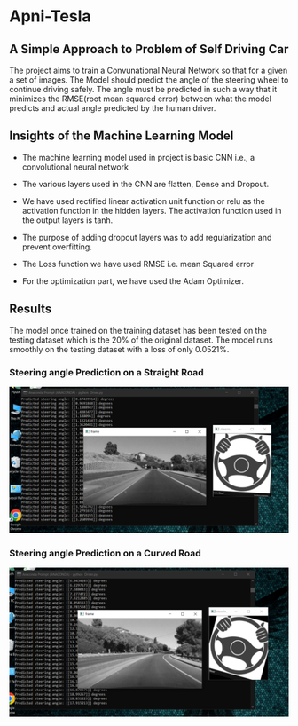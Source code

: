 # Apni-Tesla 
## A Simple Approach to Problem of Self Driving Car

The project aims to train a Convunational Neural Network so that for a given a set of images. The Model should predict the angle of the steering wheel to continue driving safely. The angle must be predicted in such a way that it minimizes the RMSE(root mean squared error) between what the model predicts and actual angle predicted by the human driver. 

## Insights of the Machine Learning Model

- The machine learning model used in project is basic CNN i.e., a convolutional neural network
- The various layers used in the CNN are flatten, Dense and Dropout. 
- We have used rectified linear activation unit function or relu as the activation function in the hidden layers. The activation function used in the output layers is tanh.
- The purpose of adding dropout layers was to add regularization and prevent overfitting.

- The Loss function we have used RMSE i.e. mean Squared error

- For the optimization part, we have used the Adam Optimizer.

## Results

The model once trained on the training dataset has been tested on the testing dataset which is the 20% of the original dataset. The model runs smoothly on the testing dataset with a loss of only 0.0521%.


### Steering angle Prediction on a Straight Road

![alt text](https://github.com/piyushjasaiwal/Apni-Tesla/blob/main/images/straight.png?raw=true)

### Steering angle Prediction on a Curved Road

![alt text](https://github.com/piyushjasaiwal/Apni-Tesla/blob/main/images/curved.png?raw=true)